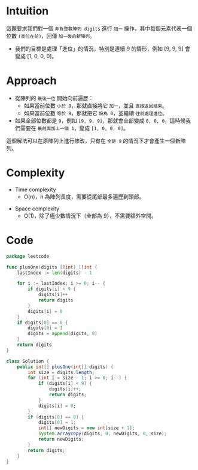 # Intuition

這題要求我們對一個 `非負整數陣列 digits` 進行 `加一` 操作，其中每個元素代表一個位數 `(高位在前)`，回傳 `加一後的新陣列`。
- 我們的目標是處理「進位」的情況，特別是連續 9 的情形，例如 [9, 9, 9] 會變成 [1, 0, 0, 0]。

<!-- Describe your first thoughts on how to solve this problem. -->

# Approach

- 從陣列的 `最後一位` 開始向前遍歷：
  - 如果當前位數 `小於 9`，那就直接將它 `加一`，並且 `直接返回結果`。
  - 如果當前位數 `等於 9`，那就把它 `設為 0`，並繼續 `往前處理進位`。
- 如果全部位數都是 `9`，例如 `[9, 9, 9]`，那就會全部變成 `0, 0, 0`，這時候我們需要在 `最前面加上一個 1`，變成 `[1, 0, 0, 0]`。 

這個解法可以在原陣列上進行修改，只有在 `全是 9` 的情況下才會產生一個新陣列。

# Complexity

- Time complexity
    - O(n)，n 為陣列長度，需要從尾部最多遍歷到頭部。

<!-- Add your time complexity here, e.g. $$O(n)$$ -->

- Space complexity
    - O(1)，除了極少數情況下（全部為 9），不需要額外空間。

<!-- Add your space complexity here, e.g. $$O(n)$$ -->

# Code

```go
package leetcode

func plusOne(digits []int) []int {
	lastIndex := len(digits) - 1

	for i := lastIndex; i >= 0; i-- {
		if digits[i] < 9 {
			digits[i]++
			return digits
		}
		digits[i] = 0
	}
	if digits[0] == 0 {
		digits[0] = 1
		digits = append(digits, 0)
	}
	return digits
}
```

```java
class Solution {
    public int[] plusOne(int[] digits) {
        int size = digits.length;
        for (int i = size - 1; i >= 0; i--) {
            if (digits[i] < 9) {
                digits[i]++;
                return digits;
            }
            digits[i] = 0;
        }
        if (digits[0] == 0) {
            digits[0] = 1;
            int[] newDigits = new int[size + 1];
            System.arraycopy(digits, 0, newDigits, 0, size);
            return newDigits;
        }
        return digits;
    }
}
```